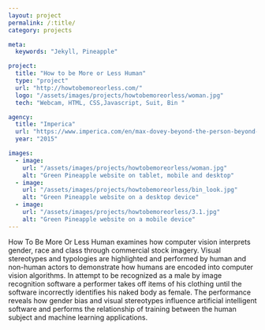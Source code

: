 ```yaml
---
layout: project
permalink: /:title/
category: projects

meta:
  keywords: "Jekyll, Pineapple"

project:
  title: "How to be More or Less Human"
  type: "project"
  url: "http://howtobemoreorless.com/"
  logo: "/assets/images/projects/howtobemoreorless/woman.jpg"
  tech: "Webcam, HTML, CSS,Javascript, Suit, Bin "

agency:
  title: "Imperica"
  url: "https://www.imperica.com/en/max-dovey-beyond-the-person-beyond-the-image"
  year: "2015"

images:
  - image:
    url: "/assets/images/projects/howtobemoreorless/woman.jpg"
    alt: "Green Pineapple website on tablet, mobile and desktop"
  - image:
    url: "/assets/images/projects/howtobemoreorless/bin_look.jpg"
    alt: "Green Pineapple website on a desktop device"
  - image:
    url: "/assets/images/projects/howtobemoreorless/3.1.jpg"
    alt: "Green Pineapple website on a mobile device"
---
```

<p> How To Be More Or Less Human examines how computer vision interprets gender, race and class through commercial stock imagery. Visual stereotypes and typologies are highlighted and performed by human and non-human actors to demonstrate how humans are encoded into computer vision algorithms. In attempt to be recognized as a male by image recognition software a performer takes off items of his clothing until the software incorrectly identifies his naked body as female. The performance reveals how gender bias and visual stereotypes influence artificial intelligent software and performs the relationship of training between the human subject and machine learning applications.</p>
